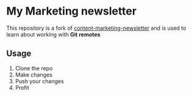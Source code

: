 # My Marketing newsletter

This repository is a fork of [content-marketing-newsletter](https://github.com/icemaltacode/content-marketing-newsletter)
and is used to learn about working with **Git remotes**

## Usage
1. Clone the repo
2. Make changes
3. Push your changes
4. Profit
